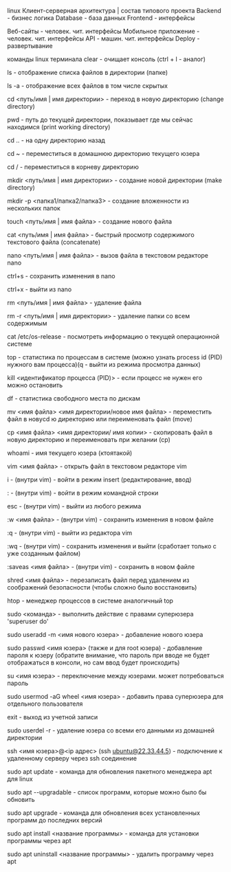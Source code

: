 linux
Клиент-серверная архитектура | состав типового проекта
Backend - бизнес логика Database - база данных Frontend - интерфейсы

Веб-сайты - человек. чит. интерфейсы
Мобильное приложение - человек. чит. интерфейсы
API - машин. чит. интерфейсы
Deploy - развертывание

команды linux терминала
clear - очищает консоль (ctrl + l - аналог)

ls - отображение списка файлов в директории (папке)

ls -a - отображение всех файлов в том числе скрытых

cd <путь/имя | имя директории> - переход в новую директорию (change directory)

pwd - путь до текущей директории, показывает где мы сейчас находимся (print working directory)

cd .. - на одну директорию назад

cd ~ - переместиться в домашнюю директорию текущего юзера

cd / - переместиться в корневу директорию

mkdir <путь/имя | имя директории> - создание новой директории (make directory)

mkdir -p <папка1/папка2/папка3> - создание вложенности из нескольких папок

touch <путь/имя | имя файла> - создание нового файла

cat <путь/имя | имя файла> - быстрый просмотр содержимого текстового файла (concatenate)

nano <путь/имя | имя файла> - вызов файла в текстовом редакторе nano

ctrl+s - сохранить изменения в nano

ctrl+x - выйти из nano

rm <путь/имя | имя файла> - удаление файла

rm -r <путь/имя | имя директории> - удаление папки со всем содержимым

cat /etc/os-release - посмотреть информацию о текущей операционной системе

top - статистика по процессам в системе (можно узнать process id (PID) нужного вам процесса)(q - выйти из режима просмотра данных)

kill <идентификатор процесса (PID)> - если процесс не нужен его можно остановить

df - статистика свободного места по дискам

mv <имя файла> <имя директории/новое имя файла> - переместить файл в новуcd ю директорию или переименовать файл (move)

cp <имя файла> <имя директории/ имя копии> - скопировать файл в новую директорию и переименовать при желании (cp)

whoami - имя текущего юзера (ктоятакой)

vim <имя файла> - открыть файл в текстовом редакторе vim

i - (внутри vim) - войти в режим insert (редактирование, ввод)

: - (внутри vim) - войти в режим командной строки

esc - (внутри vim) - выйти из любого режима

:w <имя файла> - (внутри vim) - сохранить изменения в новом файле

:q - (внутри vim) - выйти из редактора vim

:wq - (внутри vim) - сохранить изменения и выйти (сработает только с уже созданным файлом)

:saveas <имя файла> - (внутри vim) - сохранить в новом файле

shred <имя файла> - перезаписать файл перед удалением из соображений безопасности (чтобы сложно было восстановить)

htop - менеджер процессов в системе аналогичный top

sudo <команда> - выполнить действие с правами суперюзера 'superuser do'

sudo useradd -m <имя нового юзера> - добавление нового юзера

sudo passwd <имя юзера> (также и для root юзера) - добавление пароля к юзеру (обратите внимание, что пароль при вводе не будет отображаться в консоли, но сам ввод будет происходить)

su <имя юзера> - переключение между юзерами. может потребоваться пароль

sudo usermod -aG wheel <имя юзера> - добавить права суперюзера для отдельного пользователя

exit - выход из учетной записи

sudo userdel -r - удаление юзера со всеми его данными из домашней директории

ssh <имя юзера>@<ip адрес> (ssh ubuntu@22.33.44.5) - подключение к удаленному серверу через ssh соединение

sudo apt update - команда для обновления пакетного менеджера apt для linux

sudo apt --upgradable - список программ, которые можно было бы обновить

sudo apt upgrade - команда для обновления всех установленных программ до последних версий

sudo apt install <название программы> - команда для установки программы через apt

sudo apt uninstall <название программы> - удалить программу через apt